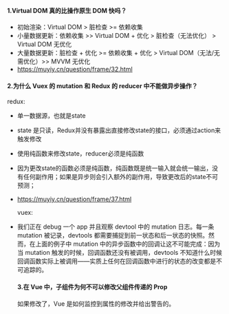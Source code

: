 #### 1.Virtual DOM 真的比操作原生 DOM 快吗？

- 初始渲染：Virtual DOM > 脏检查 >= 依赖收集
- 小量数据更新：依赖收集 >> Virtual DOM + 优化 > 脏检查（无法优化） > Virtual DOM 无优化
- 大量数据更新：脏检查 + 优化 >= 依赖收集 + 优化 > Virtual DOM（无法/无需优化）>> MVVM 无优化
- https://muyiy.cn/question/frame/32.html

#### 2.为什么 Vuex 的 mutation 和 Redux 的 reducer 中不能做异步操作？

 redux:

- 单一数据源，也就是state

- state 是只读，Redux并没有暴露出直接修改state的接口，必须通过action来触发修改

- 使用纯函数来修改state，reducer必须是纯函数

- 因为更改state的函数必须是纯函数，纯函数既是统一输入就会统一输出，没有任何副作用；如果是异步则会引入额外的副作用，导致更改后的state不可预测；

- https://muyiy.cn/question/frame/37.html

  vuex:

- 我们正在 debug 一个 app 并且观察 devtool 中的 mutation 日志。每一条 mutation 被记录，devtools 都需要捕捉到前一状态和后一状态的快照。然而，在上面的例子中 mutation 中的异步函数中的回调让这不可能完成：因为当 mutation 触发的时候，回调函数还没有被调用，devtools 不知道什么时候回调函数实际上被调用——实质上任何在回调函数中进行的状态的改变都是不可追踪的。

  #### 3.在 Vue 中，子组件为何不可以修改父组件传递的 Prop

  如果修改了，Vue 是如何监控到属性的修改并给出警告的。

  #### 
